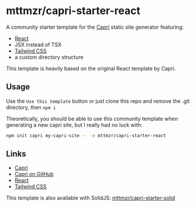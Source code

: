 # mttmzr/capri-starter-react

A community starter template for the [Capri](https://capri.build) static site generator featuring:

- [React](https://reactjs.org/) 
- JSX instead of TSX
- [Tailwind CSS](https://tailwindcss.com/)
- a custom directory structure

This template is heavily based on the original React template by Capri.

## Usage

Use the `Use this template` button or just clone this repo and remove the .git directory, then `npm i`

Theoretically, you should be able to use this community template when generating a new capri site, but I really had no luck with:

```sh
npm init capri my-capri-site -- -e mttmzr/capri-starter-react
```

## Links

- [Capri](https://capri.build)
- [Capri on GitHub](https://github.com/capri-js/capri)
- [React](https://reactjs.org/)
- [Tailwind CSS](https://tailwindcss.com/)

This template is also available with SolidJS: [mttmzr/capri-starter-solid](https://github.com/mttmzr/capri-starter-solid)
